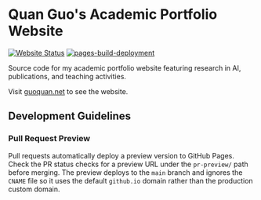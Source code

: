 # Quan Guo's Academic Portfolio Website

[![Website Status](https://img.shields.io/website?url=https%3A%2F%2Fguoquan.net)](https://guoquan.net)
[![pages-build-deployment](https://github.com/guoquan/guoquan.github.io/actions/workflows/pages/pages-build-deployment/badge.svg)](https://github.com/guoquan/guoquan.github.io/actions/workflows/pages/pages-build-deployment)

Source code for my academic portfolio website featuring research in AI, publications, and teaching activities.

Visit [guoquan.net](https://guoquan.net) to see the website.

## Development Guidelines

### Pull Request Preview

Pull requests automatically deploy a preview version to GitHub Pages. Check the PR status checks for a preview URL under the `pr-preview/` path before merging.
The preview deploys to the `main` branch and ignores the `CNAME` file so it uses the default `github.io` domain rather than the production custom domain.
